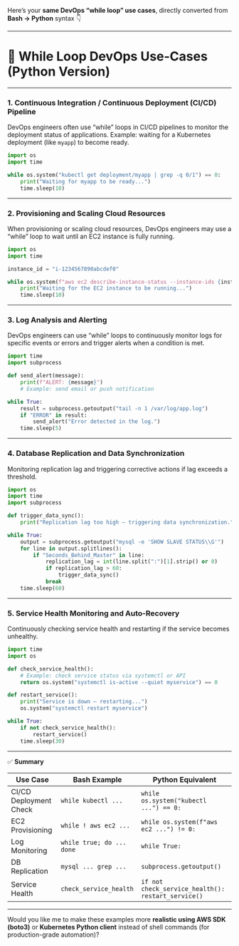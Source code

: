 Here’s your **same DevOps “while loop” use cases**, directly converted from **Bash → Python** syntax 👇

---

# 🐍 **While Loop DevOps Use-Cases (Python Version)**

---

### 1. **Continuous Integration / Continuous Deployment (CI/CD) Pipeline**

DevOps engineers often use “while” loops in CI/CD pipelines to monitor the deployment status of applications.
Example: waiting for a Kubernetes deployment (like `myapp`) to become ready.

```python
import os
import time

while os.system("kubectl get deployment/myapp | grep -q 0/1") == 0:
    print("Waiting for myapp to be ready...")
    time.sleep(10)
```

---

### 2. **Provisioning and Scaling Cloud Resources**

When provisioning or scaling cloud resources, DevOps engineers may use a “while” loop to wait until an EC2 instance is fully running.

```python
import os
import time

instance_id = "i-1234567890abcdef0"

while os.system(f"aws ec2 describe-instance-status --instance-ids {instance_id} | grep -q 'running'") != 0:
    print("Waiting for the EC2 instance to be running...")
    time.sleep(10)
```

---

### 3. **Log Analysis and Alerting**

DevOps engineers can use “while” loops to continuously monitor logs for specific events or errors and trigger alerts when a condition is met.

```python
import time
import subprocess

def send_alert(message):
    print(f"ALERT: {message}")
    # Example: send email or push notification

while True:
    result = subprocess.getoutput("tail -n 1 /var/log/app.log")
    if "ERROR" in result:
        send_alert("Error detected in the log.")
    time.sleep(5)
```

---

### 4. **Database Replication and Data Synchronization**

Monitoring replication lag and triggering corrective actions if lag exceeds a threshold.

```python
import os
import time
import subprocess

def trigger_data_sync():
    print("Replication lag too high — triggering data synchronization.")

while True:
    output = subprocess.getoutput("mysql -e 'SHOW SLAVE STATUS\\G'")
    for line in output.splitlines():
        if "Seconds_Behind_Master" in line:
            replication_lag = int(line.split(":")[1].strip() or 0)
            if replication_lag > 60:
                trigger_data_sync()
            break
    time.sleep(60)
```

---

### 5. **Service Health Monitoring and Auto-Recovery**

Continuously checking service health and restarting if the service becomes unhealthy.

```python
import time
import os

def check_service_health():
    # Example: check service status via systemctl or API
    return os.system("systemctl is-active --quiet myservice") == 0

def restart_service():
    print("Service is down — restarting...")
    os.system("systemctl restart myservice")

while True:
    if not check_service_health():
        restart_service()
    time.sleep(30)
```

---

✅ **Summary**

| Use Case               | Bash Example              | Python Equivalent                                  |
| ---------------------- | ------------------------- | -------------------------------------------------- |
| CI/CD Deployment Check | `while kubectl ...`       | `while os.system("kubectl ...") == 0:`             |
| EC2 Provisioning       | `while ! aws ec2 ...`     | `while os.system(f"aws ec2 ...") != 0:`            |
| Log Monitoring         | `while true; do ... done` | `while True:`                                      |
| DB Replication         | `mysql ... grep ...`      | `subprocess.getoutput()`                           |
| Service Health         | `check_service_health`    | `if not check_service_health(): restart_service()` |

---

Would you like me to make these examples more **realistic using AWS SDK (boto3)** or **Kubernetes Python client** instead of shell commands (for production-grade automation)?
